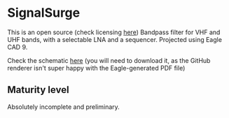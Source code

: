 # SignalSurge

This is an open source (check licensing [here](https://github.com/rfrht/SignalSurge/blob/main/LICENSE)) Bandpass filter for VHF and UHF bands, with a selectable LNA and a sequencer. Projected using Eagle CAD 9.

Check the schematic [here](https://github.com/rfrht/SignalSurge/blob/main/SS.pdf) (you will need to download it, as the GitHub renderer isn't super happy with the Eagle-generated PDF file)

## Maturity level
Absolutely incomplete and preliminary.
